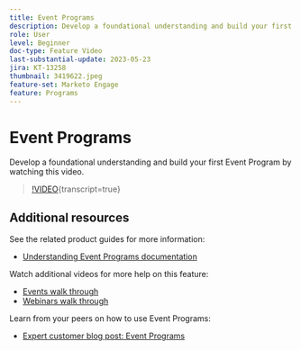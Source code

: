 ```yaml
---
title: Event Programs
description: Develop a foundational understanding and build your first Event Program.
role: User
level: Beginner
doc-type: Feature Video
last-substantial-update: 2023-05-23
jira: KT-13258
thumbnail: 3419622.jpeg
feature-set: Marketo Engage
feature: Programs
---
```

# Event Programs

Develop a foundational understanding and build your first Event Program by watching this video.

>[!VIDEO](https://video.tv.adobe.com/v/3419622/?learn=on){transcript=true}

## Additional resources

See the related product guides for more information:

* [Understanding Event Programs documentation](https://experienceleague.adobe.com/docs/marketo/using/product-docs/demand-generation/events/understanding-events/understanding-event-programs.html?lang=en)

Watch additional videos for more help on this feature:
* [Events walk through](https://experienceleague.adobe.com/docs/marketo-learn/tutorials/events/events-watch.html?lang=en)
* [Webinars walk through](https://experienceleague.adobe.com/docs/marketo-learn/tutorials/events/webinar-watch.html?lang=en)

Learn from your peers on how to use Event Programs:
* [Expert customer blog post: Event Programs](https://nation.marketo.com/t5/product-blogs/marketo-success-series-event-programs/ba-p/299191)
